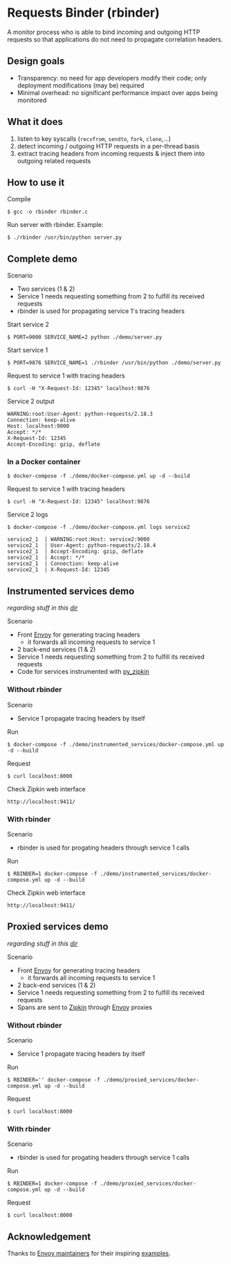 # Requests Binder (rbinder)

A monitor process who is able to bind incoming and outgoing HTTP requests so
that applications do not need to propagate correlation headers.

## Design goals

- Transparency: no need for app developers modify their code; only deployment
  modifications (may be) required
- Minimal overhead: no significant performance impact over apps being monitored

## What it does

1. listen to key syscalls (`recvfrom`, `sendto`, `fork`, `clone`,...)
2. detect incoming / outgoing HTTP requests in a per-thread basis
3. extract tracing headers from incoming requests & inject them into outgoing
   related requests

## How to use it

Compile

    $ gcc -o rbinder rbinder.c

Run server with rbinder.  Example:

    $ ./rbinder /usr/bin/python server.py

## Complete demo

Scenario

- Two services (1 & 2)
- Service 1 needs requesting something from 2 to fulfill its received requests
- rbinder is used for propagating service 1's tracing headers

Start service 2

    $ PORT=9000 SERVICE_NAME=2 python ./demo/server.py

Start service 1

    $ PORT=9876 SERVICE_NAME=1 ./rbinder /usr/bin/python ./demo/server.py

Request to service 1 with tracing headers

    $ curl -H "X-Request-Id: 12345" localhost:9876

Service 2 output

    WARNING:root:User-Agent: python-requests/2.18.3
    Connection: keep-alive
    Host: localhost:9000
    Accept: */*
    X-Request-Id: 12345
    Accept-Encoding: gzip, deflate

### In a Docker container

    $ docker-compose -f ./demo/docker-compose.yml up -d --build

Request to service 1 with tracing headers

    $ curl -H "X-Request-Id: 12345" localhost:9876

Service 2 logs

    $ docker-compose -f ./demo/docker-compose.yml logs service2

    service2_1  | WARNING:root:Host: service2:9000
    service2_1  | User-Agent: python-requests/2.18.4
    service2_1  | Accept-Encoding: gzip, deflate
    service2_1  | Accept: */*
    service2_1  | Connection: keep-alive
    service2_1  | X-Request-Id: 12345

## Instrumented services demo

*regarding stuff in this [dir](demo/instrumented_services/)*

Scenario

- Front [Envoy][envoy] for generating tracing headers
  - it forwards all incoming requests to service 1
- 2 back-end services (1 & 2)
- Service 1 needs requesting something from 2 to fulfill its received requests
- Code for services instrumented with [py_zipkin][py_zipkin]

### Without rbinder

Scenario

- Service 1 propagate tracing headers by itself

Run

    $ docker-compose -f ./demo/instrumented_services/docker-compose.yml up -d --build

Request

    $ curl localhost:8000

Check Zipkin web interface

    http://localhost:9411/

### With rbinder

Scenario

- rbinder is used for progating headers through service 1 calls

Run

    $ RBINDER=1 docker-compose -f ./demo/instrumented_services/docker-compose.yml up -d --build

Check Zipkin web interface

    http://localhost:9411/

## Proxied services demo

*regarding stuff in this [dir](demo/proxied_services/)*

Scenario

- Front [Envoy][envoy] for generating tracing headers
  - it forwards all incoming requests to service 1
- 2 back-end services (1 & 2)
- Service 1 needs requesting something from 2 to fulfill its received requests
- Spans are sent to [Zipkin][zipkin] through [Envoy][envoy] proxies

### Without rbinder

Scenario

- Service 1 propagate tracing headers by itself

Run

    $ RBINDER='' docker-compose -f ./demo/proxied_services/docker-compose.yml up -d --build

Request

    $ curl localhost:8000

### With rbinder

Scenario

- rbinder is used for progating headers through service 1 calls

Run

    $ RBINDER=1 docker-compose -f ./demo/proxied_services/docker-compose.yml up -d --build

Request

    $ curl localhost:8000

## Acknowledgement

Thanks to [Envoy maintainers][envoy-maintainers] for their inspiring
[examples][envoy-examples].

[envoy]: https://www.envoyproxy.io/
[py_zipkin]: https://github.com/Yelp/py_zipkin/
[envoy-maintainers]: https://github.com/envoyproxy/envoy/blob/2d0e70d3d0b82ed02d514e44fa8b3a52663f3d40/OWNERS.md
[envoy-examples]: https://github.com/envoyproxy/envoy/tree/2d0e70d3d0b82ed02d514e44fa8b3a52663f3d40/examples
[zipkin]: https://zipkin.io/
